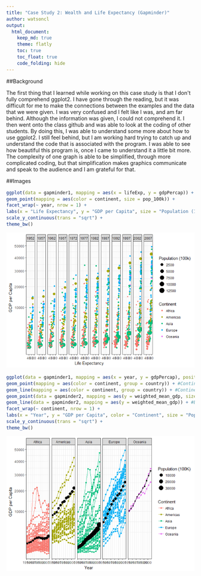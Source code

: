 ```yaml
---
title: "Case Study 2: Wealth and Life Expectancy (Gapminder)"
author: watsoncl 
output: 
  html_document:
    keep_md: true
    theme: flatly
    toc: true
    toc_float: true
    code_folding: hide
---
```




##Background

The first thing that I learned while working on this case study is that I don't fully comprehend ggplot2. I have gone through the reading, but it was difficult for me to make the connections between the examples and the data that we were given. I was very confused and I felt like I was, and am far behind. Although the information was given, I could not comprehend it. I then went onto the class github and was able to look at the coding of other students. By doing this, I was able to understand some more about how to use ggplot2. I still feel behind, but I am working hard trying to catch up and understand the code that is associated with the program. I was able to see how beautiful this program is, once I came to understand it a little bit more. The complexity of one graph is able to be simplified, through more complicated coding, but that simplification makes graphics communicate and speak to the audience and I am grateful for that. 

##Images


```r
ggplot(data = gapminder1, mapping = aes(x = lifeExp, y = gdpPercap)) +
geom_point(mapping = aes(color = continent, size = pop_100k)) +
facet_wrap(~ year, nrow = 1) +
labs(x = "Life Expectancy", y = "GDP per Capita", size = "Population (100k)", color = "Continent") +
scale_y_continuous(trans = "sqrt") +
theme_bw()
```

![](Case_Study_2_Wealth_and_Life_Expectancy__Gapminder__files/figure-html/unnamed-chunk-2-1.png)<!-- -->


```r
ggplot(data = gapminder1, mapping = aes(x = year, y = gdpPercap), position = "jitter") +
geom_point(mapping = aes(color = continent, group = country)) + #Continent Data
geom_line(mapping = aes(color = continent, group = country)) + #Continent Data
geom_point(data = gapminder2, mapping = aes(y = weighted_mean_gdp, size = population)) + #Black Line
geom_line(data = gapminder2, mapping = aes(y = weighted_mean_gdp)) + #Black Line
facet_wrap(~ continent, nrow = 1) +
labs(x = "Year", y = "GDP per Capita", color = "Continent", size = "Population (100K)") +
scale_y_continuous(trans = "sqrt") +
theme_bw()
```

![](Case_Study_2_Wealth_and_Life_Expectancy__Gapminder__files/figure-html/unnamed-chunk-3-1.png)<!-- -->
